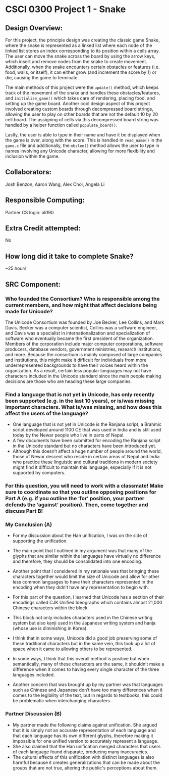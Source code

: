 CSCI 0300 Project 1 - Snake
===========================

## Design Overview:

For this project, the principle design was creating the classic game Snake, where the snake is represented as a linked list where each node of the linked list stores an index corresponding to its position within a cells array. The user can move the snake across the board by using the arrow keys, which insert and remove nodes from the snake to create movement. Additionally, when the snake encounters certain obstacles or features (i.e. food, walls, or itself), it can either grow (and increment the score by 1) or die, causing the game to terminate.

The main methods of this project were the `update()` method, which keeps track of the movement of the snake and handles these obstacles/features, and `initialize_game()` which takes care of rendering, placing food, and setting up the game board. Another cool design aspect of this project involved creating custom boards through decompressed board strings, allowing the user to play on other boards that are not the default 10 by 20 cell board. The assigning of cells via this decompressed board string was handled by a helper function called `populate_board()`.

Lastly, the user is able to type in their name and have it be displayed when the game is over, along with the score. This is handled in `read_name()` in the `game.c` file and additionally, the `mbslen()` method allows the user to type in names involving any Unicode character, allowing for more flexibility and inclusion within the game.

## Collaborators:
Josh Benzon, Aaron Wang, Alex Choi, Angela Li

## Responsible Computing:
Partner CS login: ali190

## Extra Credit attempted:
No

## How long did it take to complete Snake?
~25 hours

<!-- Enter an approximate number of hours that you spent actively working on the project. -->

## SRC Component:

### Who founded the Consortium? Who is responsible among the current members, and how might that affect decisions being made for Unicode?

The Unicode Consortium was founded by Joe Becker, Lee Collins, and Mark Davis. Becker was a computer scientist, Collins was a software engineer, and Davis was a specialist in internationalization and specialization of software who eventually became the first president of the organization. Members of the corporation include major computer corporations, software producers, database vendors, government ministries, research institutions, and more. Because the consortium is mainly composed of large companies and institutions, this might make it difficult for individuals from more underrepresented backgrounds to have their voices heard within the organization. As a result, certain less popular languages may not have characters included in the Unicode standard since the main people making decisions are those who are heading these large companies.

### Find a language that is not yet in Unicode, has only recently been supported (e.g. in the last 10 years), or is/was missing important characters. What is/was missing, and how does this affect the users of the language?

- One language that is not yet in Unicode is the Ranjana script, a Brahmic script developed around 1100 CE that was used in India and is still used today by the Newar people who live in parts of Nepal. 
- A few documents have been submitted for encoding the Ranjana script in the Unicode standard but no characters have been introduced yet. 
- Although this doesn’t affect a huge number of people around the world, those of Newar descent who reside in certain areas of Nepal and India who practice these linguistic and cultural traditions in modern society might find it difficult to maintain this language, especially if it is not supported by computers.

### For this question, you will need to work with a classmate! Make sure to coordinate so that you outline opposing positions for Part A (e.g. if you outline the ‘for’ position, your partner defends the ‘against’ position). Then, come together and discuss Part B!

### My Conclusion (A)
- For my discussion about the Han unification, I was on the side of supporting the unification. 
- The main point that I outlined in my argument was that many of the glyphs that are similar within the languages have virtually no difference and therefore, they should be consolidated into one encoding. 
- Another point that I considered in my rationale was that bringing these characters together would limit the size of Unicode and allow for other less common languages to have their characters represented in the encoding when they didn’t have any representation to begin with.

- For this part of the question, I learned that Unicode has a section of their encodings called CJK Unified Ideographs which contains almost 21,000 Chinese characters within the block. 
- This block not only includes characters used in the Chinese writing system but also kanji used in the Japanese writing system and hanja (whose use is diminishing in Korea). 
- I think that in some ways, Unicode did a good job preserving some of these traditional characters but in the same vein, this took up a lot of space when it came to allowing others to be represented. 
- In some ways, I think that this overall method is positive but when semantically, many of these characters are the same, it shouldn’t make a difference when it comes to having every single character of the three languages included. 
- Another concern that was brought up by my partner was that languages such as Chinese and Japanese don’t have too many differences when it comes to the legibility of the text, but in regards to textbooks, this could be problematic when interchanging characters.

### Partner Discussion (B)
- My partner made the following claims against unification. She argued that it is simply not an accurate representation of each language and that each language has its own different glyphs, therefore making it impossible for one unified version to accurately represent a language. 
- She also claimed that the Han unification merged characters that users of each language found disparate, producing many inaccuracies. 
- The cultural effects of this unification with distinct languages is also harmful because it creates generalizations that can be made about the groups that are not true, altering the public's perceptions about them.
